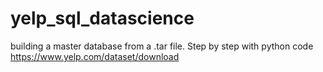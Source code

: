 # yelp_sql_datascience
building a master database from a .tar file. Step by step with python code
https://www.yelp.com/dataset/download
